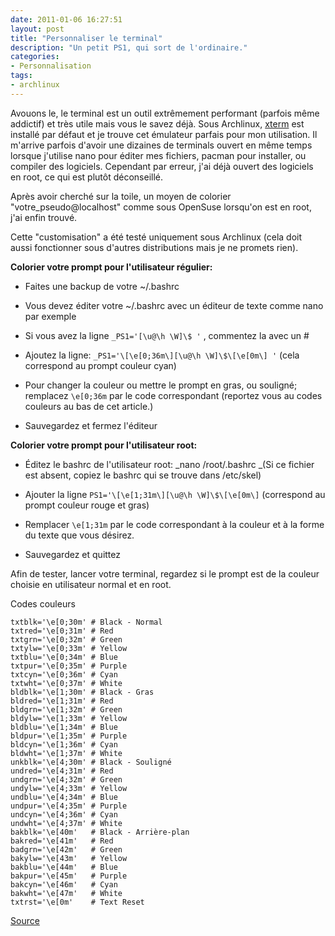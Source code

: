 ```yaml
---
date: 2011-01-06 16:27:51
layout: post
title: "Personnaliser le terminal"
description: "Un petit PS1, qui sort de l'ordinaire."
categories:
- Personnalisation
tags:
- archlinux
---
```


Avouons le, le terminal est un outil extrêmement performant (parfois même addictif) et très utile mais vous le savez déjà. Sous Archlinux, [xterm](http://fr.wikipedia.org/wiki/Xterm) est installé par défaut et je trouve cet émulateur parfais pour mon utilisation. Il m'arrive parfois d'avoir une dizaines de terminals ouvert en même temps lorsque j'utilise nano pour éditer mes fichiers, pacman pour installer, ou compiler des logiciels. Cependant par erreur, j'ai déjà ouvert des logiciels en root, ce qui est plutôt déconseillé.

<!-- more -->

Après avoir cherché sur la toile, un moyen de colorier "votre_pseudo@localhost" comme sous OpenSuse lorsqu'on est en root, j'ai enfin trouvé.

Cette "customisation" a été testé uniquement sous Archlinux (cela doit aussi fonctionner sous d'autres distributions mais je ne promets rien).

__Colorier votre prompt pour l'utilisateur régulier:__

  * Faites une backup de votre ~/.bashrc

  * Vous devez éditer votre ~/.bashrc avec un éditeur de texte comme nano par exemple

  * Si vous avez la ligne ``` _PS1='[\u@\h \W]\$ ' ``` , commentez la avec un #

  * Ajoutez la ligne: ``` _PS1='\[\e[0;36m\][\u@\h \W]\$\[\e[0m\] ' ``` (cela correspond au prompt couleur cyan)

  * Pour changer la couleur ou mettre le prompt en gras, ou souligné; remplacez ``` \e[0;36m ``` par le code correspondant (reportez vous au codes couleurs au bas de cet article.)

  * Sauvegardez et fermez l'éditeur

__Colorier votre prompt pour l'utilisateur root:__

  * Éditez le bashrc de l'utilisateur root: _nano /root/.bashrc _(Si ce fichier est absent, copiez le bashrc qui se trouve dans /etc/skel)

  * Ajouter la ligne ``` PS1='\[\e[1;31m\][\u@\h \W]\$\[\e[0m\] ``` (correspond au prompt couleur rouge et gras)

  * Remplacer ``` \e[1;31m ``` par le code correspondant à la couleur et à la forme du texte que vous désirez.

  * Sauvegardez et quittez

Afin de tester, lancer votre terminal, regardez si le prompt est de la couleur choisie en utilisateur normal et en root.

Codes couleurs

    txtblk='\e[0;30m' # Black - Normal
    txtred='\e[0;31m' # Red
    txtgrn='\e[0;32m' # Green
    txtylw='\e[0;33m' # Yellow
    txtblu='\e[0;34m' # Blue
    txtpur='\e[0;35m' # Purple
    txtcyn='\e[0;36m' # Cyan
    txtwht='\e[0;37m' # White
    bldblk='\e[1;30m' # Black - Gras
    bldred='\e[1;31m' # Red
    bldgrn='\e[1;32m' # Green
    bldylw='\e[1;33m' # Yellow
    bldblu='\e[1;34m' # Blue
    bldpur='\e[1;35m' # Purple
    bldcyn='\e[1;36m' # Cyan
    bldwht='\e[1;37m' # White
    unkblk='\e[4;30m' # Black - Souligné
    undred='\e[4;31m' # Red
    undgrn='\e[4;32m' # Green
    undylw='\e[4;33m' # Yellow
    undblu='\e[4;34m' # Blue
    undpur='\e[4;35m' # Purple
    undcyn='\e[4;36m' # Cyan
    undwht='\e[4;37m' # White
    bakblk='\e[40m'   # Black - Arrière-plan
    bakred='\e[41m'   # Red
    badgrn='\e[42m'   # Green
    bakylw='\e[43m'   # Yellow
    bakblu='\e[44m'   # Blue
    bakpur='\e[45m'   # Purple
    bakcyn='\e[46m'   # Cyan
    bakwht='\e[47m'   # White
    txtrst='\e[0m'    # Text Reset

[Source](https://wiki.archlinux.org/index.php/Color_Bash_Prompt#Basic_prompts)
